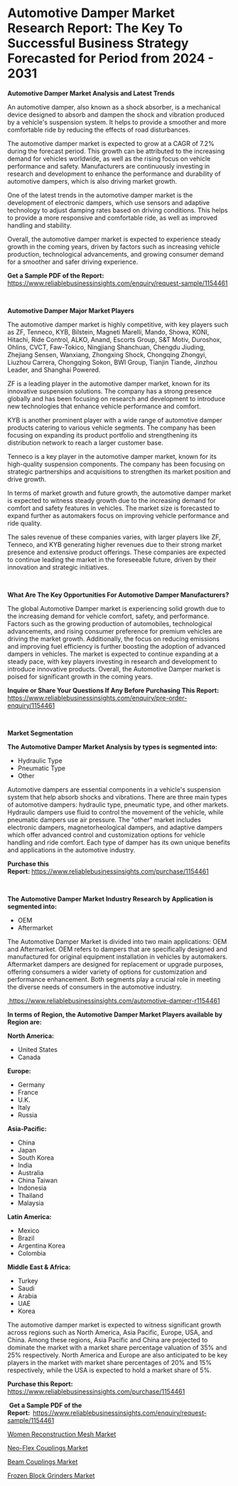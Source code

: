 <p><h1>Automotive Damper Market Research Report: The Key To Successful Business Strategy Forecasted for Period from 2024 - 2031</h1></p><p><strong>Automotive Damper Market Analysis and Latest Trends</strong></p>
<p><p>An automotive damper, also known as a shock absorber, is a mechanical device designed to absorb and dampen the shock and vibration produced by a vehicle's suspension system. It helps to provide a smoother and more comfortable ride by reducing the effects of road disturbances.</p><p>The automotive damper market is expected to grow at a CAGR of 7.2% during the forecast period. This growth can be attributed to the increasing demand for vehicles worldwide, as well as the rising focus on vehicle performance and safety. Manufacturers are continuously investing in research and development to enhance the performance and durability of automotive dampers, which is also driving market growth.</p><p>One of the latest trends in the automotive damper market is the development of electronic dampers, which use sensors and adaptive technology to adjust damping rates based on driving conditions. This helps to provide a more responsive and comfortable ride, as well as improved handling and stability.</p><p>Overall, the automotive damper market is expected to experience steady growth in the coming years, driven by factors such as increasing vehicle production, technological advancements, and growing consumer demand for a smoother and safer driving experience.</p></p>
<p><strong>Get a Sample PDF of the Report:&nbsp;</strong> <a href="https://www.reliablebusinessinsights.com/enquiry/request-sample/1154461">https://www.reliablebusinessinsights.com/enquiry/request-sample/1154461</a></p>
<p>&nbsp;</p>
<p><strong>Automotive Damper Major Market Players</strong></p>
<p><p>The automotive damper market is highly competitive, with key players such as ZF, Tenneco, KYB, Bilstein, Magneti Marelli, Mando, Showa, KONI, Hitachi, Ride Control, ALKO, Anand, Escorts Group, S&T Motiv, Duroshox, Ohlins, CVCT, Faw-Tokico, Ningjiang Shanchuan, Chengdu Jiuding, Zhejiang Sensen, Wanxiang, Zhongxing Shock, Chongqing Zhongyi, Liuzhou Carrera, Chongqing Sokon, BWI Group, Tianjin Tiande, Jinzhou Leader, and Shanghai Powered.</p><p>ZF is a leading player in the automotive damper market, known for its innovative suspension solutions. The company has a strong presence globally and has been focusing on research and development to introduce new technologies that enhance vehicle performance and comfort.</p><p>KYB is another prominent player with a wide range of automotive damper products catering to various vehicle segments. The company has been focusing on expanding its product portfolio and strengthening its distribution network to reach a larger customer base.</p><p>Tenneco is a key player in the automotive damper market, known for its high-quality suspension components. The company has been focusing on strategic partnerships and acquisitions to strengthen its market position and drive growth.</p><p>In terms of market growth and future growth, the automotive damper market is expected to witness steady growth due to the increasing demand for comfort and safety features in vehicles. The market size is forecasted to expand further as automakers focus on improving vehicle performance and ride quality.</p><p>The sales revenue of these companies varies, with larger players like ZF, Tenneco, and KYB generating higher revenues due to their strong market presence and extensive product offerings. These companies are expected to continue leading the market in the foreseeable future, driven by their innovation and strategic initiatives.</p></p>
<p>&nbsp;</p>
<p><strong>What Are The Key Opportunities For Automotive Damper Manufacturers?</strong></p>
<p><p>The global Automotive Damper market is experiencing solid growth due to the increasing demand for vehicle comfort, safety, and performance. Factors such as the growing production of automobiles, technological advancements, and rising consumer preference for premium vehicles are driving the market growth. Additionally, the focus on reducing emissions and improving fuel efficiency is further boosting the adoption of advanced dampers in vehicles. The market is expected to continue expanding at a steady pace, with key players investing in research and development to introduce innovative products. Overall, the Automotive Damper market is poised for significant growth in the coming years.</p></p>
<p><strong>Inquire or Share Your Questions If Any Before Purchasing This Report:</strong> <a href="https://www.reliablebusinessinsights.com/enquiry/pre-order-enquiry/1154461">https://www.reliablebusinessinsights.com/enquiry/pre-order-enquiry/1154461</a></p>
<p>&nbsp;</p>
<p><strong>Market Segmentation</strong></p>
<p><strong>The Automotive Damper Market Analysis by types is segmented into:</strong></p>
<p><ul><li>Hydraulic Type</li><li>Pneumatic Type</li><li>Other</li></ul></p>
<p><p>Automotive dampers are essential components in a vehicle's suspension system that help absorb shocks and vibrations. There are three main types of automotive dampers: hydraulic type, pneumatic type, and other markets. Hydraulic dampers use fluid to control the movement of the vehicle, while pneumatic dampers use air pressure. The "other" market includes electronic dampers, magnetorheological dampers, and adaptive dampers which offer advanced control and customization options for vehicle handling and ride comfort. Each type of damper has its own unique benefits and applications in the automotive industry.</p></p>
<p><strong>Purchase this Report:&nbsp;</strong><a href="https://www.reliablebusinessinsights.com/purchase/1154461">https://www.reliablebusinessinsights.com/purchase/1154461</a></p>
<p>&nbsp;</p>
<p><strong>The Automotive Damper Market Industry Research by Application is segmented into:</strong></p>
<p><ul><li>OEM</li><li>Aftermarket</li></ul></p>
<p><p>The Automotive Damper Market is divided into two main applications: OEM and Aftermarket. OEM refers to dampers that are specifically designed and manufactured for original equipment installation in vehicles by automakers. Aftermarket dampers are designed for replacement or upgrade purposes, offering consumers a wider variety of options for customization and performance enhancement. Both segments play a crucial role in meeting the diverse needs of consumers in the automotive industry.</p></p>
<p><a href="https://www.reliablebusinessinsights.com/automotive-damper-r1154461">&nbsp;https://www.reliablebusinessinsights.com/automotive-damper-r1154461</a></p>
<p><strong>In terms of Region, the Automotive Damper Market Players available by Region are:</strong></p>
<p>
    <p> <strong> North America: </strong>
        <ul>
            <li>United States</li>
            <li>Canada</li>
        </ul>
        </p> 
    <p> <strong> Europe: </strong>
        <ul>
            <li>Germany</li>
            <li>France</li>
            <li>U.K.</li>
            <li>Italy</li>
            <li>Russia</li>
        </ul>
        </p> 
    <p> <strong> Asia-Pacific: </strong>
        <ul>
            <li>China</li>
            <li>Japan</li>
            <li>South Korea</li>
            <li>India</li>
            <li>Australia</li>
            <li>China Taiwan</li>
            <li>Indonesia</li>
            <li>Thailand</li>
            <li>Malaysia</li>
        </ul>
        </p> 
    <p> <strong> Latin America: </strong>
        <ul>
            <li>Mexico</li>
            <li>Brazil</li>
            <li>Argentina Korea</li>
            <li>Colombia</li>
        </ul>
        </p> 
    <p> <strong> Middle East & Africa: </strong>
        <ul>
            <li>Turkey</li>
            <li>Saudi</li>
            <li>Arabia</li>
            <li>UAE</li>
            <li>Korea</li>
        </ul>
    </p>
    </p>
<p><p>The automotive damper market is expected to witness significant growth across regions such as North America, Asia Pacific, Europe, USA, and China. Among these regions, Asia Pacific and China are projected to dominate the market with a market share percentage valuation of 35% and 25% respectively. North America and Europe are also anticipated to be key players in the market with market share percentages of 20% and 15% respectively, while the USA is expected to hold a market share of 5%.</p></p>
<p><strong>Purchase this Report: </strong><a href="https://www.reliablebusinessinsights.com/purchase/1154461">https://www.reliablebusinessinsights.com/purchase/1154461</a></p>
<p>&nbsp;<strong>Get a Sample PDF of the Report:&nbsp;&nbsp;</strong><a href="https://www.reliablebusinessinsights.com/enquiry/request-sample/1154461">https://www.reliablebusinessinsights.com/enquiry/request-sample/1154461</a></p>
<p><strong></strong></p>
<p><p><a href="https://medium.com/@jeniw10236654655/women-reconstruction-mesh-market-a-global-and-regional-analysis-2024-2031-9c99a81139d8">Women Reconstruction Mesh Market</a></p><p><a href="https://github.com/marthawweekle/Market-Research-Report-List-2/blob/main/neo-flex-couplings-market.md">Neo-Flex Couplings Market</a></p><p><a href="https://github.com/SheilaBruen2023/Market-Research-Report-List-2/blob/main/beam-couplings-market.md">Beam Couplings Market</a></p><p><a href="https://medium.com/@kathleenjacksond65/future-trends-in-global-frozen-block-grinders-market-market-insights-and-analysis-from-2024-to-07c89a11fa67">Frozen Block Grinders Market</a></p></p>